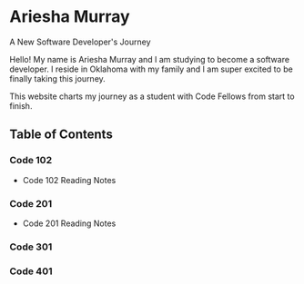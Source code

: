 # Ariesha Murray

A New Software Developer's Journey

Hello! My name is Ariesha Murray and I am studying to become a software developer. I reside in Oklahoma with my family and I am super excited to be finally taking this journey.

This website charts my journey as a student with Code Fellows from start to finish.

## Table of Contents

### Code 102

- Code 102 Reading Notes

### Code 201

- Code 201 Reading Notes

### Code 301

### Code 401
